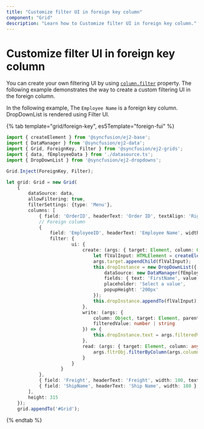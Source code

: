 ```yaml
---
title: "Customize filter UI in foreign key column"
component: "Grid"
description: "Learn how to Customize filter UI in foreign key column."
---
```


# Customize filter UI in foreign key column

You can create your own filtering UI by using [`column.filter`](../../api/grid/column/#filter) property. The following example demonstrates the way to create a custom filtering UI in the foreign column.

In the following example, The `Employee Name` is a foreign key column. DropDownList is rendered using Filter UI.

{% tab template="grid/foreign-key", es5Template="foreign-fui" %}

```typescript
import { createElement } from '@syncfusion/ej2-base';
import { DataManager } from '@syncfusion/ej2-data';
import { Grid, ForeignKey, Filter } from '@syncfusion/ej2-grids';
import { data, fEmployeeData } from './datasource.ts';
import { DropDownList } from '@syncfusion/ej2-dropdowns';

Grid.Inject(ForeignKey, Filter);

let grid: Grid = new Grid(
    {
        dataSource: data,
        allowFiltering: true,
        filterSettings: {type: 'Menu'},
        columns: [
            { field: 'OrderID', headerText: 'Order ID', textAlign: 'Right', width: 100 },
            // Foreign column
            {
                field: 'EmployeeID', headerText: 'Employee Name', width: 150, foreignKeyValue: 'FirstName', dataSource: fEmployeeData,
                filter: {
                        ui: {
                            create: (args: { target: Element, column: Object }) => {
                                let flValInput: HTMLElement = createElement('input', { className: 'flm-input' });
                                args.target.appendChild(flValInput);
                                this.dropInstance = new DropDownList({
                                    dataSource: new DataManager(fEmployeeData),
                                    fields: { text: 'FirstName', value: 'EmployeeID' },
                                    placeholder: 'Select a value',
                                    popupHeight: '200px'
                                });
                                this.dropInstance.appendTo(flValInput);
                            },
                            write: (args: {
                                column: Object, target: Element, parent: any,
                                filteredValue: number | string
                            }) => {
                                this.dropInstance.text = args.filteredValue || '';
                            },
                            read: (args: { target: Element, column: any, operator: string, fltrObj: Filter }) => {
                                args.fltrObj.filterByColumn(args.column.field, args.operator, this.dropInstance.text);
                            }
                        }
                    }
            },
            { field: 'Freight', headerText: 'Freight', width: 100, textAlign: 'Right'},
            { field: 'ShipName', headerText: 'Ship Name', width: 180 }
        ],
        height: 315
    });
    grid.appendTo('#Grid');

```

{% endtab %}
